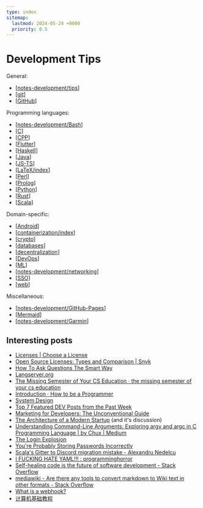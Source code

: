 ```yaml
---
type: index
sitemap:
  lastmod: 2024-05-24 +0000
  priority: 0.5
---
```


# Development Tips

General:

- [[notes-development/tips]]
- [[git]]
- [[GitHub]]

Programming languages:

- [[notes-development/Bash]]
- [[C]]
- [[CPP]]
- [[Flutter]]
- [[Haskell]]
- [[Java]]
- [[JS-TS]]
- [[LaTeX/index]]
- [[Perl]]
- [[Prolog]]
- [[Python]]
- [[Rust]]
- [[Scala]]

Domain-specific:

- [[Android]]
- [[containerization/index]]
- [[crypto]]
- [[databases]]
- [[decentralization]]
- [[DevOps]]
- [[ML]]
- [[notes-development/networking]]
- [[SSO]]
- [[web]]

Miscellaneous:

- [[notes-development/GitHub-Pages]]
- [[Mermaid]]
- [[notes-development/Garmin]]

## Interesting posts

- [Licenses \| Choose a License](https://choosealicense.com/licenses/)
- [Open Source Licenses: Types and Comparison \| Snyk](https://snyk.io/learn/open-source-licenses/)
- [How To Ask Questions The Smart Way](http://catb.org/~esr/faqs/smart-questions.html)
- [Langserver.org](https://langserver.org/)
- [The Missing Semester of Your CS Education · the missing semester of your cs education](https://missing.csail.mit.edu/)
- [Introduction · How to be a Programmer](https://braydie.gitbooks.io/how-to-be-a-programmer/content/zh/)
- [System Design](https://github.com/karanpratapsingh/system-design)
- [Top 7 Featured DEV Posts from the Past Week](https://dev.to/devteam/top-7-featured-dev-posts-from-the-past-week-33i3)
- [Marketing for Developers: The Unconventional Guide](https://dev.to/inovak/marketing-for-developers-the-unconventional-guide-3a1j)
- [The Architecture of a Modern Startup](https://betterprogramming.pub/architecture-of-modern-startup-abaec235c2eb) (and it's discussion)
- [Understanding Command-Line Arguments: Exploring argv and argc in C Programming Language \| by Chux \| Medium](https://medium.com/@chuxoguh/understanding-command-line-arguments-exploring-argv-and-argc-in-c-programming-language-a198395028c9)
- [The Login Explosion](https://blog.codinghorror.com/the-login-explosion/)
- [You're Probably Storing Passwords Incorrectly](https://blog.codinghorror.com/youre-probably-storing-passwords-incorrectly/)
- [Scala's Gitter to Discord migration mistake - Alexandru Nedelcu](https://alexn.org/blog/2022/04/09/scala-gitter-discord-mistake/)
- [I FUCKING HATE YAML!!! : programminghorror](https://www.reddit.com/r/programminghorror/comments/i0cnog/i_fucking_hate_yaml/)
- [Self-healing code is the future of software development - Stack Overflow](https://stackoverflow.blog/2023/12/28/self-healing-code-is-the-future-of-software-development/?cb=1)
- [mediawiki - Are there any tools to convert markdown to Wiki text in other formats - Stack Overflow](https://stackoverflow.com/questions/3554609/are-there-any-tools-to-convert-markdown-to-wiki-text-in-other-formats)
- [What is a webhook?](https://www.redhat.com/en/topics/automation/what-is-a-webhook)
- [计算机基础教程](https://lyhistory.com/docs/software/buildingblock/kafka.html#_1-basic-concepts)

[//begin]: # "Autogenerated link references for markdown compatibility"
[notes-development/tips]: tips.md "General Development Tips"
[git]: git.md "Git Usage"
[GitHub]: GitHub.md "GitHub Usage"
[notes-development/Bash]: Bash.md "Bash Scripting"
[C]: C.md "C"
[CPP]: CPP.md "C++"
[Flutter]: Flutter.md "Flutter"
[Haskell]: Haskell.md "Haskell"
[Java]: Java.md "Java"
[JS-TS]: JS-TS.md "JavaScript/TypeScript"
[LaTeX/index]: LaTeX/index.md "$\LaTeX$"
[Perl]: Perl.md "Perl"
[Prolog]: Prolog.md "Prolog"
[Python]: Python.md "Python"
[Rust]: Rust.md "Rust"
[Scala]: Scala.md "Scala"
[Android]: Android.md "Android"
[containerization/index]: containerization/index.md "Containerization"
[crypto]: crypto.md "Crypto"
[databases]: databases.md "Databases"
[decentralization]: decentralization.md "Decentralization Related"
[DevOps]: DevOps.md "DevOps"
[ML]: ML.md "Machine Learning"
[notes-development/networking]: networking.md "Networking"
[SSO]: SSO.md "Single Sign-On"
[web]: web.md "Web Development"
[notes-development/GitHub-Pages]: GitHub-Pages.md "GitHub Pages"
[Mermaid]: Mermaid.md "Mermaid"
[notes-development/Garmin]: Garmin.md "Garmin Connect IQ"
[//end]: # "Autogenerated link references"
